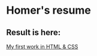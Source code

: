 # Homer's resume

## Result is here:

[My first work in HTML & CSS](https://backspacenasdasdasdasdasdax.github.io/resume.last/index.html?)
